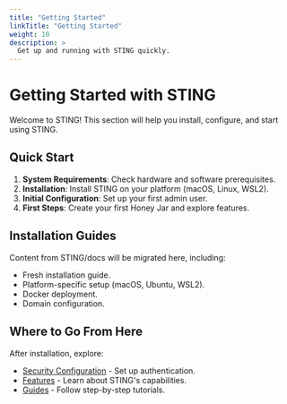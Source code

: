 ```yaml
---
title: "Getting Started"
linkTitle: "Getting Started"
weight: 10
description: >
  Get up and running with STING quickly.
---
```


# Getting Started with STING

Welcome to STING! This section will help you install, configure, and start using STING.

## Quick Start

1. **System Requirements**: Check hardware and software prerequisites.
2. **Installation**: Install STING on your platform (macOS, Linux, WSL2).
3. **Initial Configuration**: Set up your first admin user.
4. **First Steps**: Create your first Honey Jar and explore features.

## Installation Guides

Content from STING/docs will be migrated here, including:
- Fresh installation guide.
- Platform-specific setup (macOS, Ubuntu, WSL2).
- Docker deployment.
- Domain configuration.

## Where to Go From Here

After installation, explore:
- [Security Configuration](/docs/security/) - Set up authentication.
- [Features](/docs/features/) - Learn about STING's capabilities.
- [Guides](/docs/guides/) - Follow step-by-step tutorials.
